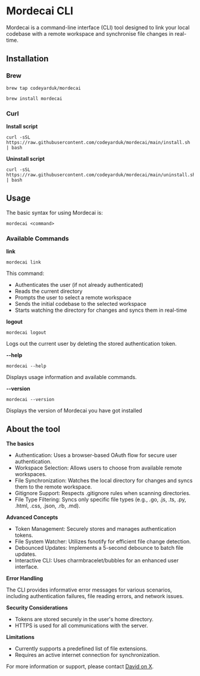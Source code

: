 # Mordecai CLI

Mordecai is a command-line interface (CLI) tool designed to link your local codebase with a remote workspace and synchronise file changes in real-time.

## Installation

### Brew

```shell
brew tap codeyarduk/mordecai
```

```shell
brew install mordecai
```

### Curl

**Install script**

```shell
curl -sSL https://raw.githubusercontent.com/codeyarduk/mordecai/main/install.sh | bash
```

**Uninstall script**

```shell
curl -sSL https://raw.githubusercontent.com/codeyarduk/mordecai/main/uninstall.sh | bash 
```

## Usage

The basic syntax for using Mordecai is:

```shell 
mordecai <command>
```

### Available Commands

**link** 

```shell 
mordecai link
```

This command:

- Authenticates the user (if not already authenticated)
- Reads the current directory
- Prompts the user to select a remote workspace
- Sends the initial codebase to the selected workspace
- Starts watching the directory for changes and syncs them in real-time

**logout**

```shell
mordecai logout
```

Logs out the current user by deleting the stored authentication token.

**--help**

```shell 
mordecai --help
```

Displays usage information and available commands.

**--version**

```shell 
mordecai --version
```

Displays the version of Mordecai you have got installed

## About the tool

**The basics**

- Authentication: Uses a browser-based OAuth flow for secure user authentication.
- Workspace Selection: Allows users to choose from available remote workspaces.
- File Synchronization: Watches the local directory for changes and syncs them to the remote workspace.
- Gitignore Support: Respects .gitignore rules when scanning directories.
- File Type Filtering: Syncs only specific file types (e.g., .go, .js, .ts, .py, .html, .css, .json, .rb, .md).

**Advanced Concepts**

- Token Management: Securely stores and manages authentication tokens.
- File System Watcher: Utilizes fsnotify for efficient file change detection.
- Debounced Updates: Implements a 5-second debounce to batch file updates.
- Interactive CLI: Uses charmbracelet/bubbles for an enhanced user interface.

**Error Handling**

The CLI provides informative error messages for various scenarios, including authentication failures, file reading errors, and network issues.

**Security Considerations**

- Tokens are stored securely in the user's home directory.
- HTTPS is used for all communications with the server.

**Limitations**

- Currently supports a predefined list of file extensions.
- Requires an active internet connection for synchronization.


For more information or support, please contact [David on X](https://x.com/davidwrossiter).

